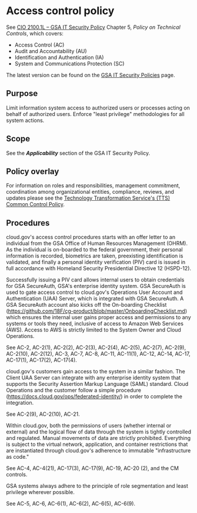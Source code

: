 # Access control policy

See [CIO 2100.1L – GSA IT Security Policy](https://www.gsa.gov/cdnstatic/CIO_2100_1L_CHGE_1_CC040905_signed_PDF_version_7-15-2019.pdf) Chapter 5, _Policy on Technical Controls_, which covers:

* Access Control (AC)
* Audit and Accountability (AU)
* Identification and Authentication (IA)
* System and Communications Protection (SC)

The latest version can be found on the [GSA IT Security Policies](https://www.gsa.gov/about-us/organization/office-of-the-chief-information-officer/chief-information-security-officer-ciso/it-security-policies) page.

## Purpose

Limit information system access to authorized users or processes acting on behalf of authorized users. Enforce "least privilege" methodologies for all system actions.

## Scope

See the **_Applicability_** section of the GSA IT Security Policy.

## Policy overlay

For information on roles and responsibilities, management commitment, coordination among organizational entities, compliance, reviews, and updates please see the [Technology Transformation Service's (TTS) Common Control Policy](https://github.com/18F/compliance-docs/blob/master/TTS-Common-Control-Policy.md).

## Procedures

cloud.gov's access control procedures starts with an offer letter to an individual from the GSA Office of Human Resources Management (OHRM). As the individual is on-boarded to the federal government, their personal information is recorded, biometrics are taken, preexisting identification is validated, and finally a personal identity verification (PIV) card is issued in full accordance with  Homeland Security Presidential Directive 12 (HSPD-12).

Successfully issuing a PIV card allows internal users to obtain credentials for GSA SecureAuth, GSA's enterprise identity system. GSA SecureAuth is used to gate access control to cloud.gov's Operations User Account and Authentication (UAA) Server, which is integrated with GSA SecureAuth. A GSA SecureAuth account also kicks off the On-boarding Checklist (https://github.com/18F/cg-product/blob/master/OnboardingChecklist.md) which ensures the internal user gains proper access and permissions to any systems or tools they need, inclusive of access to Amazon Web Services (AWS). Access to AWS is strictly limited to the System Owner and Cloud Operations.

See AC-2, AC-2(1), AC-2(2), AC-2(3), AC-2(4), AC-2(5), AC-2(7), AC-2(9), AC-2(10), AC-2(12), AC-3, AC-7, AC-8, AC-11, AC-11(1), AC-12, AC-14, AC-17, AC-17(1), AC-17(2), AC-17(4).

cloud.gov's customers gain access to the system in a similar fashion. The Client UAA Server can integrate with any enterprise identity system that supports the Security Assertion Markup Language (SAML) standard. Cloud Operations and the customer follow a simple procedure (https://docs.cloud.gov/ops/federated-identity/) in order to complete the integration.

See AC-2(9), AC-2(10), AC-21.

Within cloud.gov, both the permissions of users (whether internal or external) and the logical flow of data through the system is tightly controlled and regulated. Manual movements of data are strictly prohibited. Everything is subject to the virtual network, application, and container restrictions that are instantiated through cloud.gov's adherence to immutable "infrastructure as code."

See AC-4, AC-4(21), AC-17(3), AC-17(9), AC-19, AC-20 (2), and the CM controls.

GSA systems always adhere to the principle of role segmentation and least privilege wherever possible.

See AC-5, AC-6, AC-6(1), AC-6(2), AC-6(5), AC-6(9).